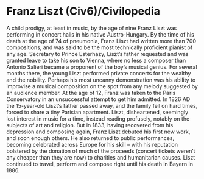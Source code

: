 # Franz Liszt (Civ6)/Civilopedia

A child prodigy, at least in music, by the age of nine Franz Liszt was performing in concert halls in his native Austro-Hungary. By the time of his death at the age of 74 of pneumonia, Franz Liszt had written more than 700 compositions, and was said to be the most technically proficient pianist of any age.
Secretary to Prince Esterhazy, Liszt’s father requested and was granted leave to take his son to Vienna, where no less a composer than Antonio Salieri became a proponent of the boy’s musical genius. For several months there, the young Liszt performed private concerts for the wealthy and the nobility. Perhaps his most uncanny demonstration was his ability to improvise a musical composition on the spot from any melody suggested by an audience member. At the age of 12, Franz was taken to the Paris Conservatory in an unsuccessful attempt to get him admitted.
In 1826 AD the 15-year-old Liszt’s father passed away, and the family fell on hard times, forced to share a tiny Parisian apartment. Liszt, disheartened, seemingly lost interest in music for a time, instead reading profusely, notably on the subjects of art and religion. But in 1833, having recovered from his depression and composing again, Franz Liszt debuted his first new work, and soon enough others. He also returned to public performances, becoming celebrated across Europe for his skill – with his reputation bolstered by the donation of much of the proceeds (concert tickets weren’t any cheaper than they are now) to charities and humanitarian causes.
Liszt continued to travel, perform and compose right until his death in Bayern in 1886.
